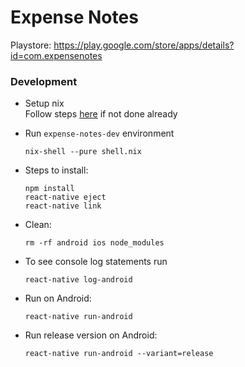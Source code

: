 # Expense Notes

Playstore: https://play.google.com/store/apps/details?id=com.expensenotes


### Development

* Setup nix  
Follow steps [here](https://gist.github.com/wilspi/aad81f832d030d80fca91dfa264a1f8a) if not done already

* Run `expense-notes-dev` environment 
  ```buildoutcfg
  nix-shell --pure shell.nix
  ```
* Steps to install:
  ```
  npm install
  react-native eject
  react-native link
  ```
* Clean:
  ```
  rm -rf android ios node_modules
  ```
* To see console log statements run
  ```
  react-native log-android
  ```
* Run on Android:
  ```
  react-native run-android
  ```
* Run release version on Android:
  ```
  react-native run-android --variant=release
  ```
